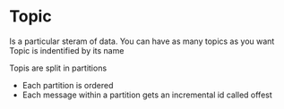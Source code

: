 
# Topic
Is a particular steram of data.
You can have as many topics as you want
Topic is indentified by its name

Topis are split in partitions
* Each partition is ordered
* Each message within a partition gets an incremental id called offest


